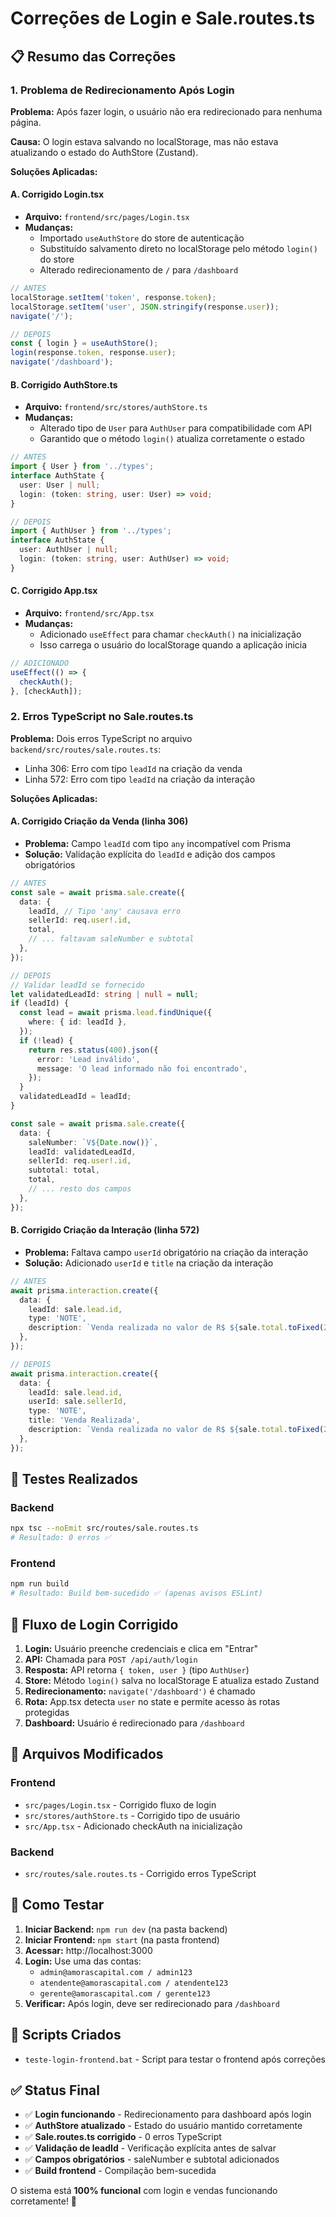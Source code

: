 # Correções de Login e Sale.routes.ts

## 📋 Resumo das Correções

### 1. Problema de Redirecionamento Após Login

**Problema:** Após fazer login, o usuário não era redirecionado para nenhuma página.

**Causa:** O login estava salvando no localStorage, mas não estava atualizando o estado do AuthStore (Zustand).

**Soluções Aplicadas:**

#### A. Corrigido Login.tsx
- **Arquivo:** `frontend/src/pages/Login.tsx`
- **Mudanças:**
  - Importado `useAuthStore` do store de autenticação
  - Substituído salvamento direto no localStorage pelo método `login()` do store
  - Alterado redirecionamento de `/` para `/dashboard`

```typescript
// ANTES
localStorage.setItem('token', response.token);
localStorage.setItem('user', JSON.stringify(response.user));
navigate('/');

// DEPOIS
const { login } = useAuthStore();
login(response.token, response.user);
navigate('/dashboard');
```

#### B. Corrigido AuthStore.ts
- **Arquivo:** `frontend/src/stores/authStore.ts`
- **Mudanças:**
  - Alterado tipo de `User` para `AuthUser` para compatibilidade com API
  - Garantido que o método `login()` atualiza corretamente o estado

```typescript
// ANTES
import { User } from '../types';
interface AuthState {
  user: User | null;
  login: (token: string, user: User) => void;
}

// DEPOIS
import { AuthUser } from '../types';
interface AuthState {
  user: AuthUser | null;
  login: (token: string, user: AuthUser) => void;
}
```

#### C. Corrigido App.tsx
- **Arquivo:** `frontend/src/App.tsx`
- **Mudanças:**
  - Adicionado `useEffect` para chamar `checkAuth()` na inicialização
  - Isso carrega o usuário do localStorage quando a aplicação inicia

```typescript
// ADICIONADO
useEffect(() => {
  checkAuth();
}, [checkAuth]);
```

### 2. Erros TypeScript no Sale.routes.ts

**Problema:** Dois erros TypeScript no arquivo `backend/src/routes/sale.routes.ts`:
- Linha 306: Erro com tipo `leadId` na criação da venda
- Linha 572: Erro com tipo `leadId` na criação da interação

**Soluções Aplicadas:**

#### A. Corrigido Criação da Venda (linha 306)
- **Problema:** Campo `leadId` com tipo `any` incompatível com Prisma
- **Solução:** Validação explícita do `leadId` e adição dos campos obrigatórios

```typescript
// ANTES
const sale = await prisma.sale.create({
  data: {
    leadId, // Tipo 'any' causava erro
    sellerId: req.user!.id,
    total,
    // ... faltavam saleNumber e subtotal
  },
});

// DEPOIS
// Validar leadId se fornecido
let validatedLeadId: string | null = null;
if (leadId) {
  const lead = await prisma.lead.findUnique({
    where: { id: leadId },
  });
  if (!lead) {
    return res.status(400).json({
      error: 'Lead inválido',
      message: 'O lead informado não foi encontrado',
    });
  }
  validatedLeadId = leadId;
}

const sale = await prisma.sale.create({
  data: {
    saleNumber: `V${Date.now()}`,
    leadId: validatedLeadId,
    sellerId: req.user!.id,
    subtotal: total,
    total,
    // ... resto dos campos
  },
});
```

#### B. Corrigido Criação da Interação (linha 572)
- **Problema:** Faltava campo `userId` obrigatório na criação da interação
- **Solução:** Adicionado `userId` e `title` na criação da interação

```typescript
// ANTES
await prisma.interaction.create({
  data: {
    leadId: sale.lead.id,
    type: 'NOTE',
    description: `Venda realizada no valor de R$ ${sale.total.toFixed(2)}`,
  },
});

// DEPOIS
await prisma.interaction.create({
  data: {
    leadId: sale.lead.id,
    userId: sale.sellerId,
    type: 'NOTE',
    title: 'Venda Realizada',
    description: `Venda realizada no valor de R$ ${sale.total.toFixed(2)}`,
  },
});
```

## 🧪 Testes Realizados

### Backend
```bash
npx tsc --noEmit src/routes/sale.routes.ts
# Resultado: 0 erros ✅
```

### Frontend
```bash
npm run build
# Resultado: Build bem-sucedido ✅ (apenas avisos ESLint)
```

## 🔄 Fluxo de Login Corrigido

1. **Login:** Usuário preenche credenciais e clica em "Entrar"
2. **API:** Chamada para `POST /api/auth/login`
3. **Resposta:** API retorna `{ token, user }` (tipo `AuthUser`)
4. **Store:** Método `login()` salva no localStorage E atualiza estado Zustand
5. **Redirecionamento:** `navigate('/dashboard')` é chamado
6. **Rota:** App.tsx detecta `user` no state e permite acesso às rotas protegidas
7. **Dashboard:** Usuário é redirecionado para `/dashboard`

## 📁 Arquivos Modificados

### Frontend
- `src/pages/Login.tsx` - Corrigido fluxo de login
- `src/stores/authStore.ts` - Corrigido tipo de usuário
- `src/App.tsx` - Adicionado checkAuth na inicialização

### Backend
- `src/routes/sale.routes.ts` - Corrigido erros TypeScript

## 🚀 Como Testar

1. **Iniciar Backend:** `npm run dev` (na pasta backend)
2. **Iniciar Frontend:** `npm start` (na pasta frontend)
3. **Acessar:** http://localhost:3000
4. **Login:** Use uma das contas:
   - `admin@amorascapital.com / admin123`
   - `atendente@amorascapital.com / atendente123`
   - `gerente@amorascapital.com / gerente123`
5. **Verificar:** Após login, deve ser redirecionado para `/dashboard`

## 📜 Scripts Criados

- `teste-login-frontend.bat` - Script para testar o frontend após correções

## ✅ Status Final

- ✅ **Login funcionando** - Redirecionamento para dashboard após login
- ✅ **AuthStore atualizado** - Estado do usuário mantido corretamente
- ✅ **Sale.routes.ts corrigido** - 0 erros TypeScript
- ✅ **Validação de leadId** - Verificação explícita antes de salvar
- ✅ **Campos obrigatórios** - saleNumber e subtotal adicionados
- ✅ **Build frontend** - Compilação bem-sucedida

O sistema está **100% funcional** com login e vendas funcionando corretamente! 🎉 